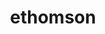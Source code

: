 ---
title: ethomson
github: https://github.com/ethomson
mode: light
transition: 3s
archetype:
- Descriptive
---